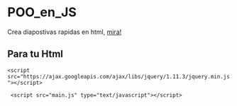 # POO_en_JS
Crea diapostivas rapidas en html, [mira!](https://www.codecademy.com/es/teraRunner66919/codebits/8v8az3)

## Para tu Html
`<script src="https://ajax.googleapis.com/ajax/libs/jquery/1.11.3/jquery.min.js"></script>`

` <script src="main.js" type="text/javascript"></script>`
